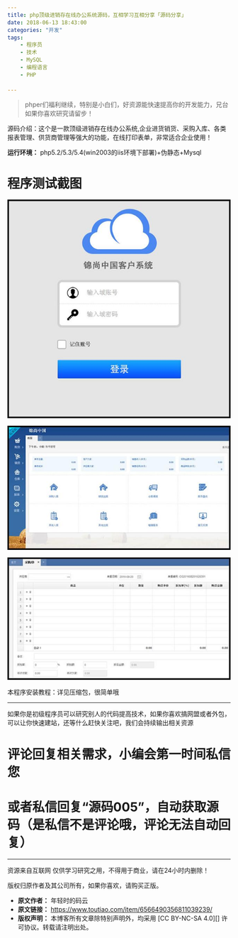 ```yaml
---
title: php顶级进销存在线办公系统源码，互相学习互相分享「源码分享」
date: 2018-06-13 18:43:00
categories: "开发"
tags:
	- 程序员
	- 技术
	- MySQL
	- 编程语言
	- PHP

---
```


> phper们福利继续，特别是小白们，好资源能快速提高你的开发能力，兄台如果你喜欢研究请留步！

源码介绍：这个是一款顶级进销存在线办公系统,企业进货销货、采购入库、各类报表管理、供货商管理等强大的功能，在线打印表单，非常适合企业使用！

**运行环境：** php5.2/5.3/5.4(win2003的iis环境下部署)+伪静态+Mysql

# 程序测试截图 #

![php顶级进销存在线办公系统源码，互相学习互相分享「源码分享」][php]

![php顶级进销存在线办公系统源码，互相学习互相分享「源码分享」][php 1]

![php顶级进销存在线办公系统源码，互相学习互相分享「源码分享」][php 2]

本程序安装教程：详见压缩包，很简单哦

--------------------

如果你是初级程序员可以研究别人的代码提高技术，如果你喜欢搞网盟或者外包，可以让你快速建站，还等什么赶快关注吧，我们会持续输出相关资源

# **评论回复相关需求，小编会第一时间私信您** #

# **或者私信回复“源码005”，自动获取源码（是私信不是评论哦，评论无法自动回复）** #

--------------------

资源来自互联网 仅供学习研究之用，不得用于商业，请在24小时内删除！

版权归原作者及其公司所有，如果你喜欢，请购买正版。


[php]: static/resources/crawler/N6F7-VMNE-R6FQ.jpg
[php 1]: static/resources/crawler/VRJF-NRII-VRYQ.jpg
[php 2]: static/resources/crawler/JJFF-RRZA-IMRV.jpg
 *  **原文作者：** 年轻时的码云
 *  **原文链接：** https://www.toutiao.com/item/6566490356811039239/
 *  **版权声明：** 本博客所有文章除特别声明外，均采用 [CC BY-NC-SA 4.0][] 许可协议。转载请注明出处。
